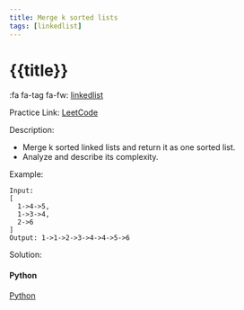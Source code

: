 ```yaml
---
title: Merge k sorted lists
tags: [linkedlist]
---
```


# {{title}}

:fa fa-tag fa-fw: [linkedlist]({{tagspath}}/linkedlist)

Practice Link: [LeetCode](https://leetcode.com/problems/merge-k-sorted-lists/)

Description:

- Merge k sorted linked lists and return it as one sorted list.
- Analyze and describe its complexity.

Example:

```text
Input:
[
  1->4->5,
  1->3->4,
  2->6
]
Output: 1->1->2->3->4->4->5->6
```

Solution:

<!-- tabs:start -->
#### **Python**

[Python](../../pycode/linkedlist/merge-k-sorted-lists.py ':include :type=code')
<!-- tabs:end -->
